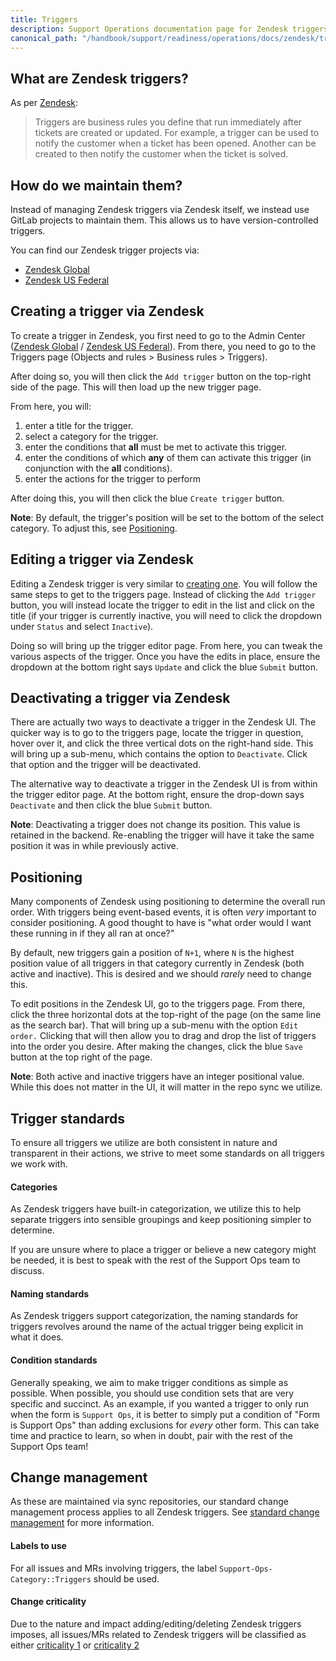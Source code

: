 ```yaml
---
title: Triggers
description: Support Operations documentation page for Zendesk triggers
canonical_path: "/handbook/support/readiness/operations/docs/zendesk/triggers"
---
```


## What are Zendesk triggers?

As per
[Zendesk](https://support.zendesk.com/hc/en-us/articles/203662246-About-triggers-and-how-they-work):

> Triggers are business rules you define that run immediately after tickets are
> created or updated. For example, a trigger can be used to notify the customer
> when a ticket has been opened. Another can be created to then notify the
> customer when the ticket is solved.

## How do we maintain them?

Instead of managing Zendesk triggers via Zendesk itself, we instead use GitLab
projects to maintain them. This allows us to have version-controlled triggers.

You can find our Zendesk trigger projects via:

- [Zendesk Global](https://gitlab.com/gitlab-com/support/support-ops/zendesk-global/triggers)
- [Zendesk US Federal](https://gitlab.com/gitlab-com/support/support-ops/zendesk-us-federal/triggers)

## Creating a trigger via Zendesk

To create a trigger in Zendesk, you first need to go to the Admin Center
([Zendesk Global](https://gitlab.zendesk.com/admin/) /
[Zendesk US Federal](https://gitlab-federal-support.zendesk.com/admin/)). From
there, you need to go to the Triggers page (Objects and rules > Business rules >
Triggers).

After doing so, you will then click the `Add trigger` button on the top-right
side of the page. This will then load up the new trigger page.

From here, you will:

1. enter a title for the trigger.
1. select a category for the trigger.
1. enter the conditions that **all** must be met to activate this trigger.
1. enter the conditions of which **any** of them can activate this trigger (in
   conjunction with the **all** conditions).
1. enter the actions for the trigger to perform

After doing this, you will then click the blue `Create trigger` button.

**Note**: By default, the trigger's position will be set to the bottom of the
select category. To adjust this, see [Positioning](#positioning).

## Editing a trigger via Zendesk

Editing a Zendesk trigger is very similar to
[creating one](#creating-a-trigger-via-zendesk). You will follow the same
steps to get to the triggers page. Instead of clicking the `Add trigger`
button, you will instead locate the trigger to edit in the list and click on
the title (if your trigger is currently inactive, you will need to click the
dropdown under `Status` and select `Inactive`).

Doing so will bring up the trigger editor page. From here, you can tweak the
various aspects of the trigger. Once you have the edits in place, ensure the
dropdown at the bottom right says `Update` and click the blue `Submit` button.

## Deactivating a trigger via Zendesk

There are actually two ways to deactivate a trigger in the Zendesk UI. The
quicker way is to go to the triggers page, locate the trigger in question, hover
over it, and click the three vertical dots on the right-hand side. This will
bring up a sub-menu, which contains the option to `Deactivate`. Click that
option and the trigger will be deactivated.

The alternative way to deactivate a trigger in the Zendesk UI is from within
the trigger editor page. At the bottom right, ensure the drop-down says
`Deactivate` and then click the blue `Submit` button.

**Note**: Deactivating a trigger does not change its position. This value is
retained in the backend. Re-enabling the trigger will have it take the same
position it was in while previously active.

## Positioning

Many components of Zendesk using positioning to determine the overall run order.
With triggers being event-based events, it is often *very* important to consider
positioning. A good thought to have is "what order would I want these running in
if they all ran at once?"

By default, new triggers gain a position of `N+1`, where `N` is the highest
position value of all triggers in that category currently in Zendesk (both
active and inactive). This is desired and we should *rarely* need to change
this.

To edit positions in the Zendesk UI, go to the triggers page. From there,
click the three horizontal dots at the top-right of the page (on the same line
as the search bar). That will bring up a sub-menu with the option
`Edit order.` Clicking that will then allow you to drag and drop the list of
triggers into the order you desire. After making the changes, click the blue
`Save` button at the top right of the page.

**Note**: Both active and inactive triggers have an integer positional value.
While this does not matter in the UI, it will matter in the repo sync we
utilize.

## Trigger standards

To ensure all triggers we utilize are both consistent in nature and transparent
in their actions, we strive to meet some standards on all triggers we work with.

#### Categories

As Zendesk triggers have built-in categorization, we utilize this to help
separate triggers into sensible groupings and keep positioning simpler to
determine.

If you are unsure where to place a trigger or believe a new category might be
needed, it is best to speak with the rest of the Support Ops team to discuss.

#### Naming standards

As Zendesk triggers support categorization, the naming standards for triggers
revolves around the name of the actual trigger being explicit in what it does.

#### Condition standards

Generally speaking, we aim to make trigger conditions as simple as possible.
When possible, you should use condition sets that are very specific and
succinct. As an example, if you wanted a trigger to only run when the form is
`Support Ops`, it is better to simply put a condition of "Form is Support Ops"
than adding exclusions for *every* other form. This can take time and practice
to learn, so when in doubt, pair with the rest of the Support Ops team!

## Change management

As these are maintained via sync repositories, our standard change management
process applies to all Zendesk triggers. See
[standard change management](/handbook/support/readiness/operations/docs/change_management#standard-change-management)
for more information.

#### Labels to use

For all issues and MRs involving triggers, the label
`Support-Ops-Category::Triggers` should be used.

#### Change criticality

Due to the nature and impact adding/editing/deleting Zendesk triggers imposes,
all issues/MRs related to Zendesk triggers will be classified as either
[criticality 1](/handbook/support/readiness/operations/docs/change_criticalities#criticality-1)
or
[criticality 2](/handbook/support/readiness/operations/docs/change_criticalities#criticality-2)
